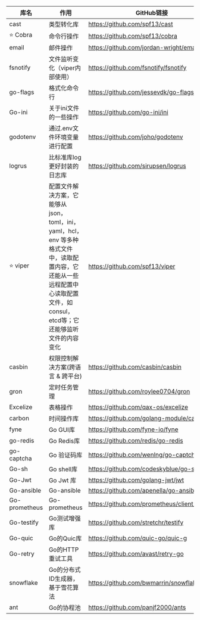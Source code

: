 | 库名          | 作用                                                         | GitHub链接                                  |
| ------------- | ------------------------------------------------------------ | ------------------------------------------- |
| cast          | 类型转化库                                                   | https://github.com/spf13/cast               |
| :star: Cobra  | 命令行操作                                                   | https://github.com/spf13/cobra              |
| email         | 邮件操作                                                     | https://github.com/jordan-wright/email      |
| fsnotify      | 文件监听变化（viper内部使用）                                | https://github.com/fsnotify/fsnotify        |
| go-flags      | 格式化命令行                                                 | https://github.com/jessevdk/go-flags        |
| Go-ini        | 关于ini文件的一些操作                                        | https://github.com/go-ini/ini               |
| godotenv      | 通过.env文件环境变量进行配置                                 | https://github.com/joho/godotenv            |
| logrus        | 比标准库log更好封装的日志库                                  | https://github.com/sirupsen/logrus          |
| :star: viper  | 配置文件解决方案，它能够从 json，toml，ini，yaml，hcl，env 等多种格式文件中，读取配置内容，它还能从一些远程配置中心读取配置文件，如consul，etcd等；它还能够监听文件的内容变化 | https://github.com/spf13/viper              |
| casbin        | 权限控制解决方案(跨语言 & 跨平台)                            | https://github.com/casbin/casbin            |
| gron          | 定时任务管理                                                 | https://github.com/roylee0704/gron          |
| Excelize      | 表格操作                                                     | https://github.com/qax-os/excelize          |
| carbon        | 时间操作库                                                   | https://github.com/golang-module/carbon     |
| fyne          | Go GUI库                                                     | https://github.com/fyne-io/fyne             |
| go-redis      | Go Redis库                                                   | https://github.com/redis/go-redis           |
| go-captcha    | Go 验证码库                                                  | https://github.com/wenlng/go-captcha        |
| Go-sh         | Go shell库                                                   | https://github.com/codeskyblue/go-sh        |
| Go-Jwt        | Go Jwt 库                                                    | https://github.com/golang-jwt/jwt           |
| Go-ansible    | Go-ansible                                                   | https://github.com/apenella/go-ansible      |
| Go-prometheus | Go-prometheus                                                | https://github.com/prometheus/client_golang |
| Go-testify    | Go测试增强库                                                 | https://github.com/stretchr/testify         |
| Go-quic       | Go的Quic库                                                   | https://github.com/quic-go/quic-g           |
| Go-retry      | Go的HTTP重试工具                                             | https://github.com/avast/retry-go           |
| snowflake     | Go的分布式ID生成器，基于雪花算法                             | https://github.com/bwmarrin/snowflake       |
| ant           | Go的协程池                                                   | https://github.com/panjf2000/ants           |

